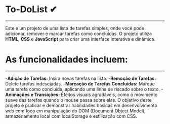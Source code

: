 # To-DoList ✔
---
Este é um projeto de uma lista de tarefas simples, onde você pode adicionar, remover e marcar tarefas como concluídas. O projeto utiliza **HTML**, **CSS** e **JavaScript** para criar uma interface interativa e dinâmica. 

# As funcionalidades incluem:
---
-**Adição de Tarefas:** Insira novas tarefas na lista.
-**Remoção de Tarefas:** Delete tarefas indesejadas.
-**Marcação de Tarefas Concluídas:** Marque uma tarefa como concluída, aplicando uma linha de riscado sobre o texto.
-**Animações e Transições:** Efeitos visuais agradáveis, como o movimento suave das tarefas quando o mouse passa sobre elas.
O objetivo deste projeto é praticar e demonstrar habilidades básicas em desenvolvimento web com foco em manipulação do DOM (Document Object Model), armazenamento local com localStorage e estilização com CSS.
